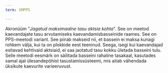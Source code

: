 ```yaml
---
term: SMPPS

---
```

Akronüüm "*Jagatud maksimaalne tasu aktsia kohta*". See on meetod kaevandajate tasu arvutamiseks kaevandamisbasseinide raames. See on PPS-meetodi variant. See piirab makseid nii, et bassein ei maksa kunagi rohkem välja, kui ta on plokkide eest teeninud. Seega, isegi kui kaevandajad esitavad kehtivaid aktsiaid, ei saa jaotatud tasu kokku ületada basseini tulu. Selle meetodi eesmärk on säilitada basseini rahaline tasakaal, kasutades samal ajal ülesandepõhist tasustamissüsteemi, mis aitab vähendada üksikute kaevurite varieeruvust.